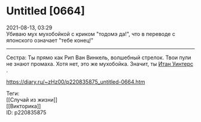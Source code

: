 Untitled [0664]
================

   
 2021-08-13, 03:29   
  Убиваю мух мухобойкой с криком "тодомэ да!", что в переводе с японского означает "тебе конец!"   
   
 ***   
   
 Сестра: Ты прямо как Рип Ван Винкель, волшебный стрелок. Твои пули не знают промаха. Хотя нет, это же мухобойка. Значит, ты  [Итан Уинтерс](https://residentevil.fandom.com/ru/wiki/Итан_Уинтерс)  .   
    
 <https://diary.ru/~zHz00/p220835875_untitled-0664.htm>   
   
 Теги:   
 [[Случай из жизни]]   
 [[Викторика]]   
 ID: p220835875